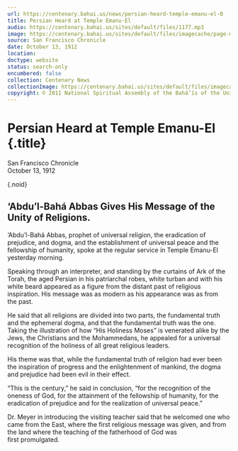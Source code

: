 ```yaml
---
url: https://centenary.bahai.us/news/persian-heard-temple-emanu-el-0
title: Persian Heard at Temple Emanu-El
audio: https://centenary.bahai.us/sites/default/files/1177.mp3
image: https://centenary.bahai.us/sites/default/files/imagecache/page-main-image/images/press_clippings/10-13-1912%2CSFO%20Chronicle%20pg48%20col%2005%2CPersian%20Heard%20at%20Temple%20Emanu-El.png
source: San Francisco Chronicle
date: October 13, 1912
location: 
doctype: website
status: search-only
encumbered: false
collection: Centenary News
collectionImage: https://centenary.bahai.us/sites/default/files/imagecache/theme-image/main_image/abdulbaha-overview-small_0.jpg
copyright: © 2011 National Spiritual Assembly of the Bahá’ís of the United States
---
```



# Persian Heard at Temple Emanu-El {.title}

San Francisco Chronicle  
October 13, 1912  

{.noid}  



‘Abdu’l-Bahá Abbas Gives His Message of the Unity of Religions.
---------------------------------------------------------------

‘Abdu’l-Bahá Abbas, prophet of universal religion, the eradication of prejudice, and dogma, and the establishment of universal peace and the fellowship of humanity, spoke at the regular service in Temple Emanu-El yesterday morning.

Speaking through an interpreter, and standing by the curtains of Ark of the Torah, the aged Persian in his patriarchal robes, white turban and with his white beard appeared as a figure from the distant past of religious inspiration. His message was as modern as his appearance was as from the past.

He said that all religions are divided into two parts, the fundamental truth and the ephemeral dogma, and that the fundamental truth was the one. Taking the illustration of how “His Holiness Moses” is venerated alike by the Jews, the Christians and the Mohammedans, he appealed for a universal recognition of the holiness of all great religious leaders.

His theme was that, while the fundamental truth of religion had ever been the inspiration of progress and the enlightenment of mankind, the dogma and prejudice had been evil in their effect.

“This is the century,” he said in conclusion, “for the recognition of the oneness of God, for the attainment of the fellowship of humanity, for the eradication of prejudice and for the realization of universal peace.”

Dr. Meyer in introducing the visiting teacher said that he welcomed one who came from the East, where the first religious message was given, and from the land where the teaching of the fatherhood of God was first promulgated.